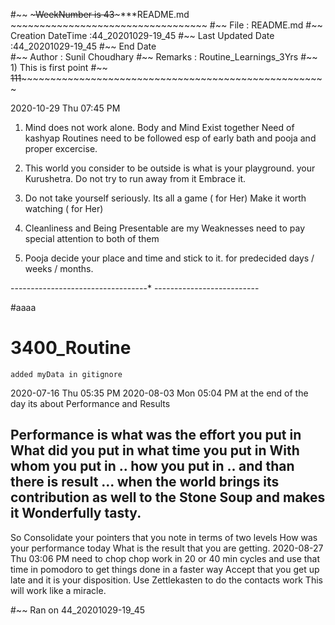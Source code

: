 #~~ ~~~~~WeekNumber is 43~~~~~***README.md ~~~~~~~~~~~~~~~~~~~~~~~~~~~~~~~~~~
#~~   File                : README.md 
#~~   Creation DateTime   :44_20201029-19_45
#~~   Last Updated Date   :44_20201029-19_45 
#~~   End Date	
#~~   Author              : Sunil Choudhary 
#~~   Remarks             : Routine_Learnings_3Yrs 
#~~                              1) This is first point 
#~~ ~~~~~~~~111~~~~~~~~~~~~~~~~~~~~~~~~~~~~~~~~~~~~~~~~~~~~~~~~~~~~~~~~~~~~~

2020-10-29 Thu 07:45 PM

1) Mind does not work alone. Body and Mind Exist together Need of kashyap Routines need to be followed esp of early bath and pooja and proper excercise. 

2) This world you consider to be outside is what is your playground. your Kurushetra. Do not try to run away from it Embrace it. 

3) Do not take yourself seriously. Its all a game ( for Her) Make it worth watching ( for Her) 

4) Cleanliness and Being Presentable are my Weaknesses need to pay special attention to both of them 

5) Pooja decide your place and time and stick to it. for predecided days / weeks / months. 

----------------------------------* --------------------------


#aaaa 
# 3400_Routine
	added myData in gitignore 
2020-07-16 Thu 05:35 PM
2020-08-03 Mon 05:04 PM
at the end of the day its about 
	Performance 
	and 
	Results 

Performance is what was the effort you put in What did you put in what time you put in With whom you put in .. how you put in .. 
and than there is result ...
		when the world brings its contribution as well to the Stone Soup and makes it Wonderfully tasty. 
-- 
So Consolidate your pointers that you note in terms of two levels 
    How was your performance today 
	What is the result that you are getting. 
2020-08-27 Thu 03:06 PM
	need to chop chop work in 20 or 40 min cycles and use that time in pomodoro to get things done in a faster way 
	Accept that you get up late and it is your disposition. 
	Use Zettlekasten to do the contacts work This will work like a miracle.

#~~ Ran on 44_20201029-19_45
